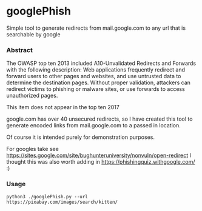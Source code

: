 # googlePhish

Simple tool to generate redirects from mail.google.com to any url that is searchable by google

### Abstract
The OWASP top ten 2013 included A10-Unvalidated Redirects and Forwards with the following description:
Web applications frequently redirect and forward users to other pages and websites, and use untrusted data to determine the destination pages. Without proper validation, attackers can redirect victims to phishing or malware sites, or use forwards to access unauthorized pages. 

This item does not appear in the top ten 2017

google.com has over 40 unsecured redirects, so I have created this tool to generate encoded links from mail.google.com to a passed in location.  

Of course it is intended purely for demonstration purposes.

For googles take see https://sites.google.com/site/bughunteruniversity/nonvuln/open-redirect
I thought this was also worth adding in https://phishingquiz.withgoogle.com/ :)


### Usage
~~~
python3 ./googlePhish.py --url https://pixabay.com/images/search/kitten/
~~~
